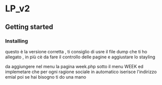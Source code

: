 # LP_v2
## Getting started
### Installing
 
 questo è la versione corretta , 
 ti consiglio di usre il file dump che ti ho allegato ,
 in più cè da fare il controllo  delle pagine e aggiustare lo stayling 
 
 da aggiungere nel menu la pagina week.php sotto il menu WEEK ed implemetare che per ogni ragione sociale  in automatico iserisce l'indirizzo emial 
 poi se hai bisogno ti do una  mano 
